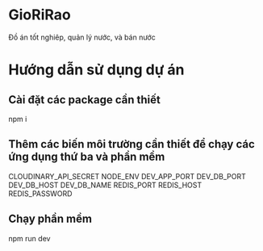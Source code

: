 # GioRiRao
Đồ án tốt nghiêp, quản lý nước, và bán nước

# Hướng dẫn sử dụng dự án

## Cài đặt các package cần thiết
npm i

## Thêm các biến môi trường cần thiết để chạy các ứng dụng thứ ba và phần mềm
CLOUDINARY_API_SECRET
NODE_ENV
DEV_APP_PORT
DEV_DB_PORT
DEV_DB_HOST
DEV_DB_NAME
REDIS_PORT
REDIS_HOST
REDIS_PASSWORD

## Chạy phần mềm
npm run dev